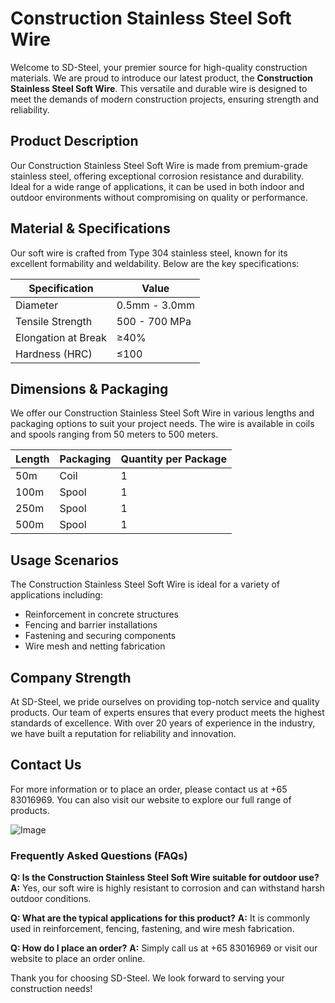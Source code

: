 # Construction Stainless Steel Soft Wire

Welcome to SD-Steel, your premier source for high-quality construction materials. We are proud to introduce our latest product, the **Construction Stainless Steel Soft Wire**. This versatile and durable wire is designed to meet the demands of modern construction projects, ensuring strength and reliability.

## Product Description
Our Construction Stainless Steel Soft Wire is made from premium-grade stainless steel, offering exceptional corrosion resistance and durability. Ideal for a wide range of applications, it can be used in both indoor and outdoor environments without compromising on quality or performance.

## Material & Specifications
Our soft wire is crafted from Type 304 stainless steel, known for its excellent formability and weldability. Below are the key specifications:

| Specification | Value |
|---------------|-------|
| Diameter      | 0.5mm - 3.0mm |
| Tensile Strength | 500 - 700 MPa |
| Elongation at Break | ≥40% |
| Hardness (HRC) | ≤100 |

## Dimensions & Packaging
We offer our Construction Stainless Steel Soft Wire in various lengths and packaging options to suit your project needs. The wire is available in coils and spools ranging from 50 meters to 500 meters.

| Length | Packaging | Quantity per Package |
|--------|-----------|----------------------|
| 50m    | Coil      | 1                    |
| 100m   | Spool     | 1                    |
| 250m   | Spool     | 1                    |
| 500m   | Spool     | 1                    |

## Usage Scenarios
The Construction Stainless Steel Soft Wire is ideal for a variety of applications including:
- Reinforcement in concrete structures
- Fencing and barrier installations
- Fastening and securing components
- Wire mesh and netting fabrication

## Company Strength
At SD-Steel, we pride ourselves on providing top-notch service and quality products. Our team of experts ensures that every product meets the highest standards of excellence. With over 20 years of experience in the industry, we have built a reputation for reliability and innovation.

## Contact Us
For more information or to place an order, please contact us at +65 83016969. You can also visit our website to explore our full range of products.

![Image](https://github.com/user-attachments/assets/2567258e-e124-4816-932d-1809bd27ef0b)

### Frequently Asked Questions (FAQs)
**Q: Is the Construction Stainless Steel Soft Wire suitable for outdoor use?**
**A:** Yes, our soft wire is highly resistant to corrosion and can withstand harsh outdoor conditions.

**Q: What are the typical applications for this product?**
**A:** It is commonly used in reinforcement, fencing, fastening, and wire mesh fabrication.

**Q: How do I place an order?**
**A:** Simply call us at +65 83016969 or visit our website to place an order online.

Thank you for choosing SD-Steel. We look forward to serving your construction needs!